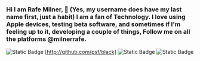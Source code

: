### Hi I am Rafe Milner, 👋 (Yes, my username does have my last name first, just a habit) I am a fan of Technology. I love using Apple devices, testing beta software, and sometimes if I'm feeling up to it, developing a couple of things, Follow me on all the platforms @milnerrafe.
![Static Badge](https://img.shields.io/badge/threads-%40milnerrafe-purple?style=for-the-badge&logo=threads&logoColor=%23FFFFFF) [http://github.com/psf/black]
 ![Static Badge](https://img.shields.io/badge/YouTube-%40milnerrafe-red?style=for-the-badge&logo=Youtube) ![Static Badge](https://img.shields.io/badge/Twitter-%40milnerrafe-blue?style=for-the-badge&logo=twitter&logoColor=%23FFFFFF)
